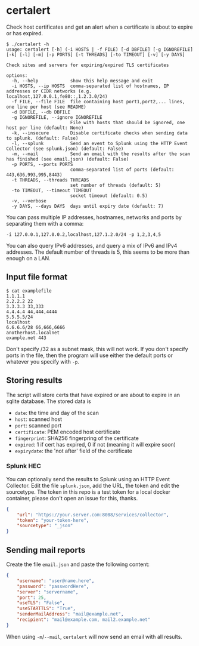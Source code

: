 # certalert
Check host certificates and get an alert when a certificate is about to expire or has expired.

```
$ ./certalert -h                                      
usage: certalert [-h] (-i HOSTS | -f FILE) [-d DBFILE] [-g IGNOREFILE] [-k] [-l] [-m] [-p PORTS] [-t THREADS] [-to TIMEOUT] [-v] [-y DAYS]

Check sites and servers for expiring/expired TLS certificates

options:
  -h, --help            show this help message and exit
  -i HOSTS, --ip HOSTS  comma-separated list of hostnames, IP addresses or CIDR networks (e.g. localhost,127.0.0.1,fe80::,1.2.3.0/24)
  -f FILE, --file FILE  file containing host port1,port2,... lines, one line per host (see README)
  -d DBFILE, --db DBFILE
  -g IGNOREFILE, --ignore IGNOREFILE
                        File with hosts that should be ignored, one host per line (default: None)
  -k, --insecure        Disable certificate checks when sending data to splunk. (default: False)
  -l, --splunk          Send an event to Splunk using the HTTP Event Collector (see splunk.json) (default: False)
  -m, --mail            Send an email with the results after the scan has finished (see email.json) (default: False)
  -p PORTS, --ports PORTS
                        comma-separated list of ports (default: 443,636,993,995,8443)
  -t THREADS, --threads THREADS
                        set number of threads (default: 5)
  -to TIMEOUT, --timeout TIMEOUT
                        socket timeout (default: 0.5)
  -v, --verbose
  -y DAYS, --days DAYS  days until expiry date (default: 7)
```

You can pass multiple IP addresses, hostnames, networks and ports by separating them with a comma:

```
-i 127.0.0.1,127.0.0.2,localhost,127.1.2.0/24 -p 1,2,3,4,5
```

You can also query IPv6 addresses, and query a mix of IPv6 and IPv4 addresses. The default number of threads is 5, this seems to be more than enough on a LAN.

## Input file format

```
$ cat examplefile
1.1.1.1
2.2.2.2 22
3.3.3.3 33,333
4.4.4.4 44,444,4444
5.5.5.5/24
localhost
6.6.6.6/28 66,666,6666
anotherhost.localnet
example.net 443
```

Don't specify /32 as a subnet mask, this will not work.
If you don't specify ports in the file, then the program will use either the default ports or whatever you specify with `-p`.

## Storing results
The script will store certs that have expired or are about to expire in an sqlite database. The stored data is
- `date`: the time and day of the scan
- `host`: scanned host
- `port`: scanned port
- `certificate`: PEM encoded host certificate
- `fingerprint`: SHA256 fingerpring of the certificate
- `expired`: 1 if cert has expired, 0 if not (meaning it will expire soon)
- `expirydate`: the 'not after' field of the certificate

### Splunk HEC
You can optionally send the results to Splunk using an HTTP Event Collector. Edit the file `splunk.json`, add the URL, the token and edit the sourcetype. The token in this repo is a test token for a local docker container, please don't open an issue for this, thanks.

```json
{
    "url": "https://your.server.com:8088/services/collector",
    "token": "your-token-here",
    "sourcetype": "_json"
}
```

## Sending mail reports
Create the file `email.json` and paste the following content:
```json
{
    "username": "user@name.here",
    "password": "passwordHere",
    "server": "servername",
    "port": 25,
    "useTLS": "False",
    "useSTARTTLS": "True",
    "senderMailAddress": "mail@example.net",
    "recipient": "mail@example.com, mail2.example.net"
}
```
When using `-m`/`--mail`, `certalert` will now send an email with all results.
